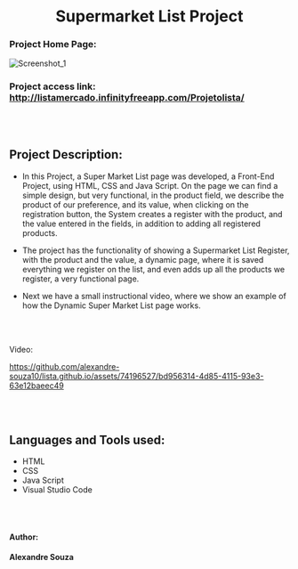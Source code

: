 <h1 align="center"> Supermarket List Project </h1>

### Project Home Page:
![Screenshot_1](https://github.com/alexandre-souza10/lista.github.io/assets/74196527/940905a6-5fac-4661-b03d-5539993d4daf)

### Project access link: http://listamercado.infinityfreeapp.com/Projetolista/

<br></br>

## Project Description:
- In this Project, a Super Market List page was developed, a Front-End Project, using HTML, CSS and Java Script. On the page we can find
a simple design, but very functional, in the product field, we describe the product of our preference, and its value, when clicking on the registration button, the System
creates a register with the product, and the value entered in the fields, in addition to adding all registered products.

- The project has the functionality of showing a Supermarket List Register, with the product and the value, a dynamic page, where it is saved
everything we register on the list, and even adds up all the products we register, a very functional page.

- Next we have a small instructional video, where we show an example of how the Dynamic Super Market List page works.

<br></br>

Video:

https://github.com/alexandre-souza10/lista.github.io/assets/74196527/bd956314-4d85-4115-93e3-63e12baeec49

<br></br>

## Languages ​​and Tools used:
- HTML
- CSS
- Java Script
- Visual Studio Code

<br></br>

#### Author:
**Alexandre Souza**

